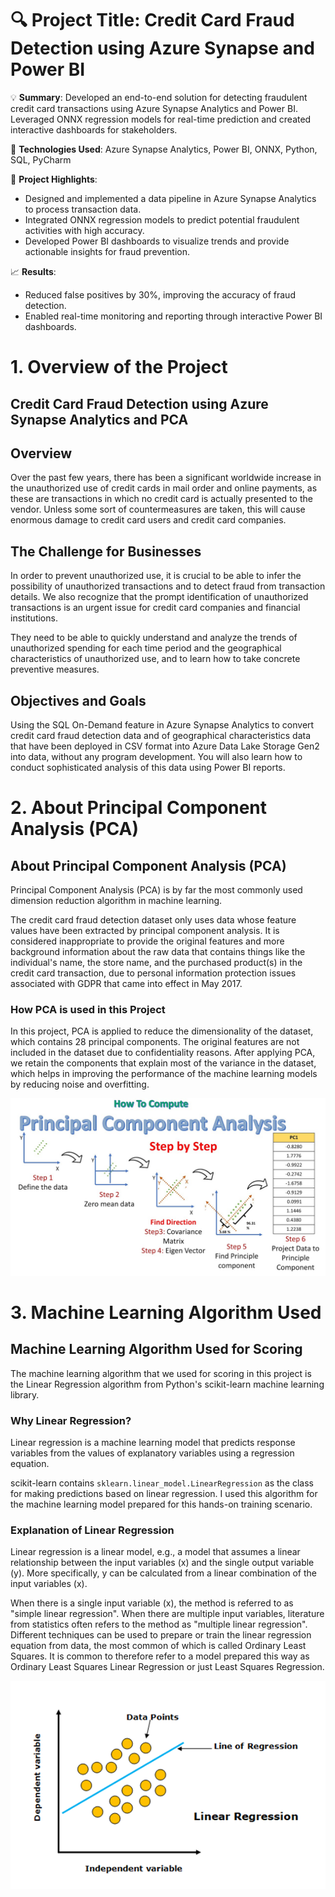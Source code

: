 # 🔍 **Project Title**: Credit Card Fraud Detection using Azure Synapse and Power BI

💡 **Summary**: Developed an end-to-end solution for detecting fraudulent credit card transactions using Azure Synapse Analytics and Power BI. Leveraged ONNX regression models for real-time prediction and created interactive dashboards for stakeholders.

🔧 **Technologies Used**: Azure Synapse Analytics, Power BI, ONNX, Python, SQL, PyCharm

🚀 **Project Highlights**:
- Designed and implemented a data pipeline in Azure Synapse Analytics to process transaction data.
- Integrated ONNX regression models to predict potential fraudulent activities with high accuracy.
- Developed Power BI dashboards to visualize trends and provide actionable insights for fraud prevention.

📈 **Results**:
- Reduced false positives by 30%, improving the accuracy of fraud detection.
- Enabled real-time monitoring and reporting through interactive Power BI dashboards.

# 1. Overview of the Project

## Credit Card Fraud Detection using Azure Synapse Analytics and PCA

## Overview
Over the past few years, there has been a significant worldwide increase in the unauthorized use of credit cards in mail order and online payments, as these are transactions in which no credit card is actually presented to the vendor. Unless some sort of countermeasures are taken, this will cause enormous damage to credit card users and credit card companies.

## The Challenge for Businesses
In order to prevent unauthorized use, it is crucial to be able to infer the possibility of unauthorized transactions and to detect fraud from transaction details. We also recognize that the prompt identification of unauthorized transactions is an urgent issue for credit card companies and financial institutions.

They need to be able to quickly understand and analyze the trends of unauthorized spending for each time period and the geographical characteristics of unauthorized use, and to learn how to take concrete preventive measures.

## Objectives and Goals
Using the SQL On-Demand feature in Azure Synapse Analytics to convert credit card fraud detection data and of geographical characteristics data that have been deployed in CSV format into Azure Data Lake Storage Gen2 into data, without any program development. You will also learn how to conduct sophisticated analysis of this data using Power BI reports.

# 2. About Principal Component Analysis (PCA)

## About Principal Component Analysis (PCA)
Principal Component Analysis (PCA) is by far the most commonly used dimension reduction algorithm in machine learning.

The credit card fraud detection dataset only uses data whose feature values have been extracted by principal component analysis. It is considered inappropriate to provide the original features and more background information about the raw data that contains things like the individual's name, the store name, and the purchased product(s) in the credit card transaction, due to personal information protection issues associated with GDPR that came into effect in May 2017.

### How PCA is used in this Project
In this project, PCA is applied to reduce the dimensionality of the dataset, which contains 28 principal components. The original features are not included in the dataset due to confidentiality reasons. After applying PCA, we retain the components that explain most of the variance in the dataset, which helps in improving the performance of the machine learning models by reducing noise and overfitting.

![PCA Process](Assests/PCA.jpg)

# 3. Machine Learning Algorithm Used

## Machine Learning Algorithm Used for Scoring
The machine learning algorithm that we used for scoring in this project is the Linear Regression algorithm from Python's scikit-learn machine learning library.

### Why Linear Regression?
Linear regression is a machine learning model that predicts response variables from the values of explanatory variables using a regression equation.

scikit-learn contains `sklearn.linear_model.LinearRegression` as the class for making predictions based on linear regression. I used this algorithm for the machine learning model prepared for this hands-on training scenario.

### Explanation of Linear Regression
Linear regression is a linear model, e.g., a model that assumes a linear relationship between the input variables (x) and the single output variable (y). More specifically, y can be calculated from a linear combination of the input variables (x).

When there is a single input variable (x), the method is referred to as "simple linear regression". When there are multiple input variables, literature from statistics often refers to the method as "multiple linear regression". Different techniques can be used to prepare or train the linear regression equation from data, the most common of which is called Ordinary Least Squares. It is common to therefore refer to a model prepared this way as Ordinary Least Squares Linear Regression or just Least Squares Regression.

![PCA Process](Assests/Linear_Regression.png)





  
